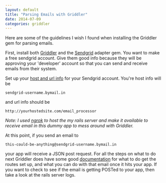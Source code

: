 ```yaml
---
layout: default
title: "Parsing Emails with Griddler"
date: 2014-07-09
categories: griddler
---
```


Here are some of the guidelines I wish I found when installing the Griddler gem for parsing emails.

First, install both [Griddler](http://www.griddler.io) and the [Sendgrid](http://sendgrid.com) adapter gem.
You want to make a free sendgrid account. Give them good info because they will be approving your 'developer' account so that
you can send and receive emails from their system.

Set up your [host and url info](https://sendgrid.com/developer/reply) for your Sendgrid account. You're host info will be

    sendgrid-username.bymail.in

and url info should be

    http://yourhostedsite.com/email_processor

<i>Note: I used [ngrok](https://ngrok.com/) to host the my rails server and make it available to receive email in this
dummy app to mess around with Griddler.</i>

At this point, if you send an email to

    this-could-be-anything@sendgrid-username.bymail.in

your app will receive a JSON post request. For all
the steps on what to do next Griddler does have some good [documentation](https://github.com/thoughtbot/griddler) for what to do get the routes set up, and what you can do with that email once it hits your app. If you want to check to see if the email is getting POSTed to your app, then take a look at the rails server logs.

